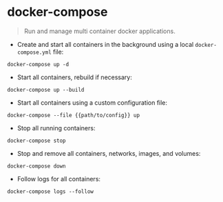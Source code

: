 # docker-compose

> Run and manage multi container docker applications.

- Create and start all containers in the background using a local `docker-compose.yml` file:

`docker-compose up -d`

- Start all containers, rebuild if necessary:

`docker-compose up --build`

- Start all containers using a custom configuration file:

`docker-compose --file {{path/to/config}} up`

- Stop all running containers:

`docker-compose stop`

- Stop and remove all containers, networks, images, and volumes:

`docker-compose down`

- Follow logs for all containers:

`docker-compose logs --follow`
